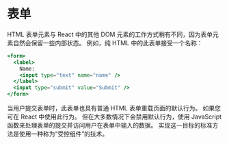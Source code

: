 # 表单

HTML 表单元素与 React 中的其他 DOM 元素的工作方式稍有不同，因为表单元素自然会保留一些内部状态。 例如，纯 HTML 中的此表单接受一个名称：

```jsx
<form>
  <label>
    Name:
    <input type="text" name="name" />
  </label>
  <input type="submit" value="Submit" />
</form>
```

当用户提交表单时，此表单也具有普通 HTML 表单重载页面的默认行为。 如果您可在 React 中使用此行为。 但在大多数情况下会禁用默认行为，使用 JavaScript 函数来处理表单的提交并访问用户在表单中输入的数据。 实现这一目标的标准方法是使用一种称为“受控组件”的技术。
